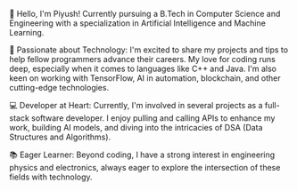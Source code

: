👋 Hello, I'm Piyush! Currently pursuing a B.Tech in Computer Science and Engineering with a specialization in Artificial Intelligence and Machine Learning.

🎯 Passionate about Technology: I'm excited to share my projects and tips to help fellow programmers advance their careers. My love for coding runs deep, especially when it comes to languages like C++ and Java. I'm also keen on working with TensorFlow, AI in automation, blockchain, and other cutting-edge technologies.

💻 Developer at Heart: Currently, I'm involved in several projects as a full-stack software developer. I enjoy pulling and calling APIs to enhance my work, building AI models, and diving into the intricacies of DSA (Data Structures and Algorithms).

📚 Eager Learner: Beyond coding, I have a strong interest in engineering physics and electronics, always eager to explore the intersection of these fields with technology.
